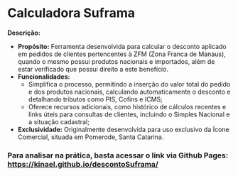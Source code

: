 # Calculadora Suframa 

**Descrição:**
- **Propósito:** Ferramenta desenvolvida para calcular o desconto aplicado em pedidos de clientes pertencentes à ZFM (Zona Franca de Manaus), quando o mesmo possui produtos nacionais e importados, além de estar verificado que possui direito a este benefício.
- **Funcionalidades:** 
  - Simplifica o processo, permitindo a inserção do valor total do pedido e dos produtos nacionais, calculando automaticamente o desconto e detalhando tributos como PIS, Cofins e ICMS;
  - Oferece recursos adicionais, como histórico de cálculos recentes e links úteis para consultas de clientes, incluindo o Simples Nacional e a situação cadastral;
- **Exclusividade:** Originalmente desenvolvida para uso exclusivo da Ícone Comercial, situada em Pomerode, Santa Catarina.

### Para analisar na prática, basta acessar o link via Github Pages: https://kinael.github.io/descontoSuframa/
